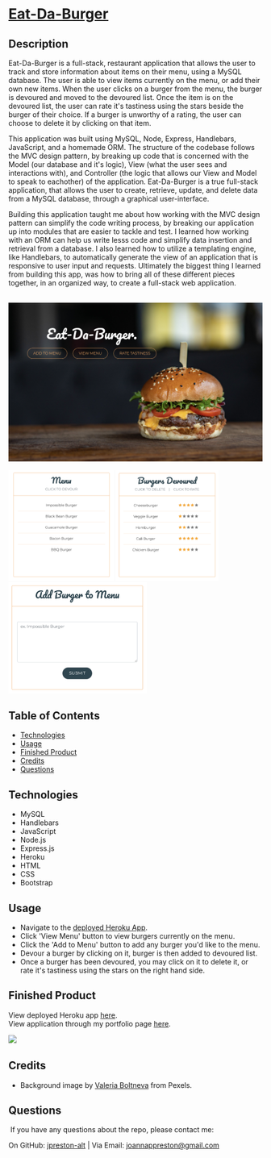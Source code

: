 # [Eat-Da-Burger](https://jp-burger-logger.herokuapp.com/) 

## Description
Eat-Da-Burger is a full-stack, restaurant application that allows the user to track and store information about items on their menu, using a MySQL database. The user is able to view items currently on the menu, or add their own new items. When the user clicks on a burger from the menu, the burger is devoured and moved to the devoured list. Once the item is on the devoured list, the user can rate it's tastiness using the stars beside the burger of their choice. If a burger is unworthy of a rating, the user can choose to delete it by clicking on that item.

This application was built using MySQL, Node, Express, Handlebars, JavaScript, and a homemade ORM. The structure of the codebase follows the MVC design pattern, by breaking up code that is concerned with the Model (our database and it's logic), View (what the user sees and interactions with), and Controller (the logic that allows our View and Model to speak to eachother) of the application. Eat-Da-Burger is a true full-stack application, that allows the user to create, retrieve, update, and delete data from a MySQL database, through a graphical user-interface.

Building this application taught me about how working with the MVC design pattern can simplify the code writing process, by breaking our application up into modules that are easier to tackle and test. I learned how working with an ORM can help us write lesss code and simplify data insertion and retrieval from a database. I also learned how to utilize a templating engine, like Handlebars, to automatically generate the view of an application that is responsive to user input and requests. Ultimately the biggest thing I learned from building this app, was how to bring all of these different pieces together, in an organized way, to create a full-stack web application.

<br>
<img src="./public/assets/images/homepage.png" alt="homepage-pic" width="700"/>
<br>
<p float="left">
    <img src="./public/assets/images/menu.png" alt="menu-pic" height="220"/>
    <img src="./public/assets/images/devoured.png" alt="devoured-pic" height="220"/>
    <img src="./public/assets/images/input.png" alt="input-pic" height="220"/>
</p>

## Table of Contents
* [Technologies](#technologies)
* [Usage](#usage)
* [Finished Product](#finished-product)
* [Credits](#Credits)
* [Questions](#questions)

## Technologies
* MySQL
* Handlebars
* JavaScript
* Node.js
* Express.js
* Heroku
* HTML
* CSS
* Bootstrap

## Usage
* Navigate to the [deployed Heroku App](https://jp-burger-logger.herokuapp.com/).
* Click 'View Menu' button to view burgers currently on the menu.
* Click the 'Add to Menu' button to add any burger you'd like to the menu.
* Devour a burger by clicking on it, burger is then added to devoured list.
* Once a burger has been devoured, you may click on it to delete it, or rate it's tastiness using the stars on the right hand side.


## Finished Product
View deployed Heroku app [here](https://jp-burger-logger.herokuapp.com//). <br>
View application through my portfolio page [here](https://jpreston-alt.github.io/Portfolio/portfolio.html).

![](./public/assets/images/burger.gif)

## Credits
* Background image by [Valeria Boltneva](https://www.pexels.com/@valeriya) from Pexels.

## Questions
​
If you have any questions about the repo, please contact me:

On GitHub: [jpreston-alt](https://github.com/jpreston-alt) | Via Email: joannappreston@gmail.com